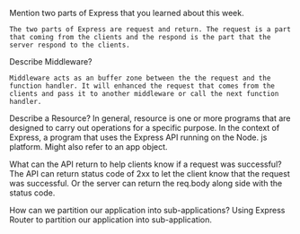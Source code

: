 Mention two parts of Express that you learned about this week.

    The two parts of Express are request and return. The request is a part that coming from the clients and the respond is the part that the server respond to the clients.

Describe Middleware?

    Middleware acts as an buffer zone between the the request and the function handler. It will enhanced the request that comes from the clients and pass it to another middleware or call the next function handler.

 Describe a Resource?
    In general, resource is one or more programs that are designed to carry out operations for a specific purpose. In the context of Express, a program that uses the Express API running on the Node. js platform. Might also refer to an app object.

 What can the API return to help clients know if a request was successful?
    The API can return status code of 2xx to let the client know that the request was successful. Or the server can return the req.body along side with the status code.


 How can we partition our application into sub-applications?
        Using Express Router to partition our application into sub-application.